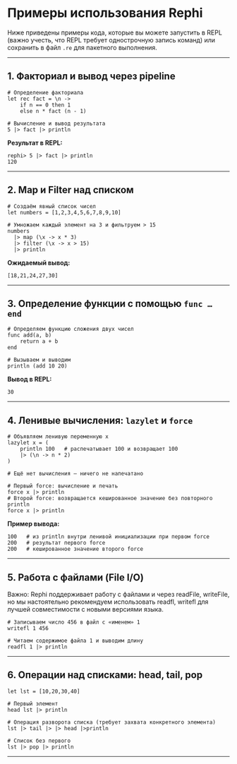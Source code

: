 
# Примеры использования Rephi

Ниже приведены примеры кода, которые вы можете запустить в REPL (важно учесть, что REPL требует однострочную запись команд) или сохранить в файл `.re` для пакетного выполнения.

---

## 1. Факториал и вывод через pipeline

```re
# Определение факториала
let rec fact = \n ->
    if n == 0 then 1
    else n * fact (n - 1)

# Вычисление и вывод результата
5 |> fact |> println
```

**Результат в REPL:**

```
rephi> 5 |> fact |> println
120
```

---

## 2. Map и Filter над списком

```re
# Создаём явный список чисел
let numbers = [1,2,3,4,5,6,7,8,9,10]

# Умножаем каждый элемент на 3 и фильтруем > 15
numbers
  |> map (\x -> x * 3)
  |> filter (\x -> x > 15)
  |> println
```

**Ожидаемый вывод:**

```
[18,21,24,27,30]
```

---

## 3. Определение функции с помощью `func … end`

```re
# Определяем функцию сложения двух чисел
func add(a, b)
    return a + b
end

# Вызываем и выводим
println (add 10 20)
```

**Вывод в REPL:**

```
30
```

---

## 4. Ленивые вычисления: `lazylet` и `force`

```re
# Объявляем ленивую переменную x
lazylet x = (
    println 100   # распечатывает 100 и возвращает 100
    |> (\n -> n * 2)
)

# Ещё нет вычисления — ничего не напечатано

# Первый force: вычисление и печать
force x |> println
# Второй force: возвращается кешированное значение без повторного println
force x |> println
```

**Пример вывода:**

```
100   # из println внутри ленивой инициализации при первом force
200   # результат первого force
200   # кешированное значение второго force
```

---

## 5. Работа с файлами (File I/O)
Важно: Rephi поддерживает работу с файлами и через readFile, writeFile, но мы настоятельно рекомендуем использовать readfl, writefl для лучшей совместимости с новыми версиями языка.
```re
# Записываем число 456 в файл с «именем» 1
writefl 1 456

# Читаем содержимое файла 1 и выводим длину
readfl 1 |> println
```

---

## 6. Операции над списками: head, tail, pop

```re
let lst = [10,20,30,40]

# Первый элемент
head lst |> println

# Операция разворота списка (требует захвата конкретного элемента)
lst |> tail |> |> head |>println

# Список без первого
lst |> pop |> println
```

---

